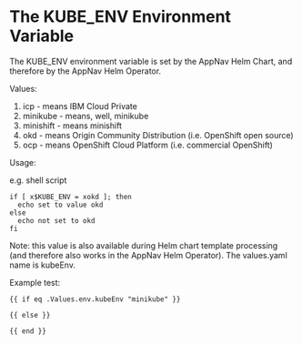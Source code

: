 # The KUBE_ENV Environment Variable

The KUBE_ENV environment variable is set by the AppNav Helm Chart, and therefore by the AppNav Helm Operator.  

Values:

1. icp - means IBM Cloud Private
1. minikube - means, well, minikube
1. minishift - means minishift
1. okd - means Origin Community Distribution (i.e. OpenShift open source) 
1. ocp - means OpenShift Cloud Platform (i.e. commercial OpenShift) 

Usage:

e.g. shell script

```
if [ x$KUBE_ENV = xokd ]; then 
  echo set to value okd
else 
  echo not set to okd 
fi
```

Note: this value is also available during Helm chart template processing (and therefore also works in the AppNav Helm Operator).  The values.yaml name is kubeEnv.  

Example test: 

```
{{ if eq .Values.env.kubeEnv "minikube" }}

{{ else }}

{{ end }}
```
